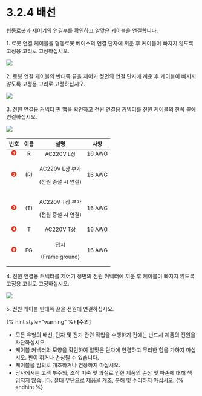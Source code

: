 ﻿# 3.2.4 배선

협동로봇과 제어기의 연결부를 확인하고 알맞은 케이블을 연결합니다.

1\. 로봇 연결 케이블을 협동로봇 베이스의 연결 단자에 끼운 후 케이블이 빠지지 않도록 고정용 고리로 고정하십시오.

![](../../_assets/wiring\_1.png)

2\. 로봇 연결 케이블의 반대쪽 끝을 제어기 정면의 연결 단자에 끼운 후 케이블이 빠지지 않도록 고정용 고리로 고정하십시오.

![](../../_assets/wiring\_2.png)

3\. 전원 연결용 커넥터 핀 맵을 확인하고 전원 연결용 커넥터를 전원 케이블의 한쪽 끝에 연결하십시오.

![](../../_assets/wiring\_3.png)

|              **번호**              | **이름** |                 **설명**                 | **사양** |
| :------------------------------: | :----: | :------------------------------------: | :----: |
| ![](../../_assets/1.png) |    R   |                AC220V L상               | 16 AWG |
| ![](../../_assets/2.png) |   (R)  | <p>AC220V L상 부가</p><p>(전원 증설 시 연결)</p> | 16 AWG |
| ![](../../_assets/3.png) |   (T)  | <p>AC220V T상 부가</p><p>(전원 증설 시 연결)</p> | 16 AWG |
| ![](../../_assets/4.png) |    T   |                AC220V T상               | 16 AWG |
| ![](../../_assets/5.png) |   FG   |     <p>접지</p><p>(Frame ground)</p>     | 16 AWG |

4\. 전원 연결용 커넥터를 제어기 정면의 전원 커넥터에 끼운 후 케이블이 빠지지 않도록 고정용 고리로 고정하십시오.

![](../../_assets/wiring\_4.png)

5\. 전원 케이블 반대쪽 끝을 전원에 연결하십시오.

{% hint style="warning" %}
**\[주의]**

* 모든 유형의 배선, 단자 및 전기 관련 작업을 수행하기 전에는 반드시 제품의 전원을 차단하십시오.
* 케이블 커넥터의 모양을 확인하여 알맞은 단자에 연결하고 무리한 힘을 가하지 마십시오. 핀이 휘거나 손상될 수 있습니다.
* 케이블을 임의로 개조하거나 연장하지 마십시오.
* 당사에서는 고객 부주의, 조작 미숙 및 과실로 인한 제품의 손상 및 파손에 대해 책임지지 않습니다. 절대 무단으로 제품을 개조, 분해 및 수리하지 마십시오.
{% endhint %}
